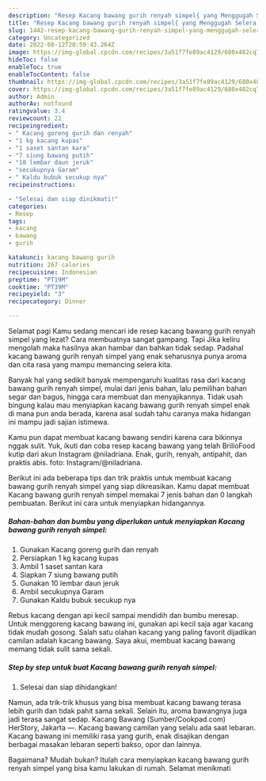 ```yaml
---
description: "Resep Kacang bawang gurih renyah simpel{ yang Menggugah Selera,  Menu Buat lebaran"
title: "Resep Kacang bawang gurih renyah simpel{ yang Menggugah Selera,  Menu Buat lebaran"
slug: 1442-resep-kacang-bawang-gurih-renyah-simpel-yang-menggugah-selera-menu-buat-lebaran
category: Uncategorized
date: 2022-08-12T20:59:43.264Z
image: https://img-global.cpcdn.com/recipes/3a51f7fe89ac4129/680x482cq70/kacang-bawang-gurih-renyah-simpel-foto-resep-utama.jpg
hideToc: false
enableToc: true
enableTocContent: false
thumbnail: https://img-global.cpcdn.com/recipes/3a51f7fe89ac4129/680x482cq70/kacang-bawang-gurih-renyah-simpel-foto-resep-utama.jpg
cover: https://img-global.cpcdn.com/recipes/3a51f7fe89ac4129/680x482cq70/kacang-bawang-gurih-renyah-simpel-foto-resep-utama.jpg
author: Admin
authorAv: notfound
ratingvalue: 3.4
reviewcount: 22
recipeingredient:
- " Kacang goreng gurih dan renyah"
- "1 kg kacang kupas"
- "1 saset santan kara"
- "7 siung bawang putih"
- "10 lembar daun jeruk"
- "secukupnya Garam"
- " Kaldu bubuk secukup nya"
recipeinstructions:

- "Selesai dan siap dinikmati!"
categories:
- Resep
tags:
- kacang
- bawang
- gurih

katakunci: kacang bawang gurih 
nutrition: 267 calories
recipecuisine: Indonesian
preptime: "PT19M"
cooktime: "PT39M"
recipeyield: "3"
recipecategory: Dinner

---
```



Selamat pagi Kamu sedang mencari ide resep kacang bawang gurih renyah simpel yang lezat? Cara membuatnya sangat gampang. Tapi Jika keliru mengolah maka hasilnya akan hambar dan bahkan tidak sedap. Padahal kacang bawang gurih renyah simpel yang enak seharusnya punya aroma dan cita rasa yang mampu memancing selera kita.


Banyak hal yang sedikit banyak mempengaruhi kualitas rasa dari kacang bawang gurih renyah simpel, mulai dari jenis bahan, lalu pemilihan bahan segar dan bagus, hingga cara membuat dan menyajikannya. Tidak usah bingung kalau mau menyiapkan kacang bawang gurih renyah simpel enak di mana pun anda berada, karena asal sudah tahu caranya maka hidangan ini mampu jadi sajian istimewa.

Kamu pun dapat membuat kacang bawang sendiri karena cara bikinnya nggak sulit. Yuk, ikuti dan coba resep kacang bawang yang telah BrilioFood kutip dari akun Instagram @niladriana. Enak, gurih, renyah, antipahit, dan praktis abis. foto: Instagram/@niladriana.


Berikut ini ada beberapa tips dan trik praktis untuk membuat kacang bawang gurih renyah simpel yang siap dikreasikan. Kamu dapat membuat Kacang bawang gurih renyah simpel memakai 7 jenis bahan dan 0 langkah pembuatan. Berikut ini cara untuk menyiapkan hidangannya.

<!--inarticleads1-->

##### Bahan-bahan dan bumbu yang diperlukan untuk menyiapkan Kacang bawang gurih renyah simpel:

1. Gunakan  Kacang goreng gurih dan renyah
1. Persiapkan 1 kg kacang kupas
1. Ambil 1 saset santan kara
1. Siapkan 7 siung bawang putih
1. Gunakan 10 lembar daun jeruk
1. Ambil secukupnya Garam
1. Gunakan  Kaldu bubuk secukup nya


Rebus kacang dengan api kecil sampai mendidih dan bumbu meresap. Untuk menggoreng kacang bawang ini, gunakan api kecil saja agar kacang tidak mudah gosong. Salah satu olahan kacang yang paling favorit dijadikan camilan adalah kacang bawang. Saya akui, membuat kacang bawang memang tidak sulit sama sekali. 

<!--inarticleads2-->

##### Step by step untuk buat Kacang bawang gurih renyah simpel:


1. Selesai dan siap dihidangkan!

Namun, ada trik-trik khusus yang bisa membuat kacang bawang terasa lebih gurih dan tidak pahit sama sekali. Selain itu, aroma bawangnya juga jadi terasa sangat sedap. Kacang Bawang (Sumber/Cookpad.com) HerStory, Jakarta —. Kacang bawang camilan yang selalu ada saat lebaran. Kacang bawang ini memiliki rasa yang gurih, enak disajikan dengan berbagai masakan lebaran seperti bakso, opor dan lainnya. 

Bagaimana? Mudah bukan? Itulah cara menyiapkan kacang bawang gurih renyah simpel yang bisa kamu lakukan di rumah. Selamat menikmati
